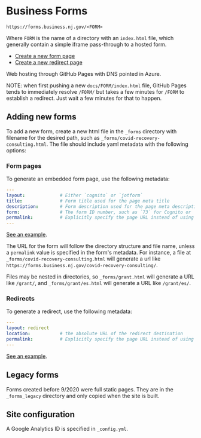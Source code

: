 # Business Forms

`https://forms.business.nj.gov/<FORM>`

Where `FORM` is the name of a directory with an `index.html` file, which generally contain a simple iframe pass-through to a hosted form.

- [Create a new form page](new/master/_forms?value=---%0Alayout%3A%20cognito%20%23%20or%20jotform%0Atitle%3A%20%0Adescription%3A%20%0Aform%3A%20%0A---%0A)
- [Create a new redirect page](new/master/_forms?value=---%0Alayout%3A%20redirect%0Alocation%3A%20%0A---%0A)

Web hosting through GitHub Pages with DNS pointed in Azure.

NOTE: when first pushing a new `docs/FORM/index.html` file, GitHub Pages tends to immediately resolve `/FORM/` but takes a few minutes for `/FORM` to establish a redirect. Just wait a few minutes for that to happen.

## Adding new forms

To add a new form, create a new html file in the `_forms` directory with filename for the desired path, such as `_forms/covid-recovery-consulting.html`. The file should include yaml metadata with the following options:

### Form pages

To generate an embedded form page, use the following metadata:
```yaml
---
layout:             # Either `cognito` or `jotform`
title:              # Form title used for the page meta title
description:        # Form description used for the page meta description (optional)
form:               # The form ID number, such as `73` for Cognito or `200804024879051` for Jotform
permalink:          # Explicitly specify the page URL instead of using the file name (optional)
---
```

[See an example](_forms/exemption.html).

The URL for the form will follow the directory structure and file name, unless a `permalink` value is specified in the form's metadata. For instance, a file at `_forms/covid-recovery-consulting.html` will generate a url like `https://forms.business.nj.gov/covid-recovery-consulting/`.

Files may be nested in directories, so `_forms/grant.html` will generate a URL like `/grant/`, and `_forms/grant/es.html` will generate a URL like `/grant/es/`.


### Redirects

To generate a redirect, use the following metadata:
```yaml
---
layout: redirect
location:           # the absolute URL of the redirect destination
permalink:          # Explicitly specify the page URL instead of using the file name (optional)
---
```

[See an example](_forms/grant/en.html).

## Legacy forms

Forms created before 9/2020 were full static pages. They are in the `_forms_legacy` directory and only copied when the site is built.

## Site configuration

A Google Analytics ID is specified in `_config.yml`.
